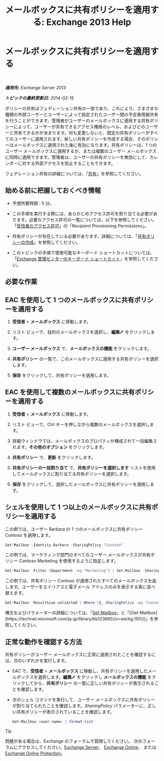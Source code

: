﻿---
title: 'メールボックスに共有ポリシーを適用する: Exchange 2013 Help'
TOCTitle: メールボックスに共有ポリシーを適用する
ms:assetid: dd4cc765-8469-4176-bb6e-d5b0f5235927
ms:mtpsurl: https://technet.microsoft.com/ja-jp/library/JJ657501(v=EXCHG.150)
ms:contentKeyID: 49896514
ms.date: 04/24/2018
mtps_version: v=EXCHG.150
ms.translationtype: HT
---

# メールボックスに共有ポリシーを適用する

 

_**適用先:** Exchange Server 2013_

_**トピックの最終更新日:** 2014-02-15_

ポリシーの共有はフェデレーション共有の一部であり、これにより、さまざまな種類の外部ユーザーとユーザーによって指定されたユーザー間の予定表情報共有を行うことができます。管理者がユーザーのメールボックスに適用する共有ポリシーによって、ユーザーが共有できるアクセス権限のレベル、およびどのユーザーと共有できるかが決まります。何も変更しないと、既定の共有ポリシーがすべてのユーザーに適用されます。新しい共有ポリシーを作成する場合、そのポリシーはメールボックスに適用された後に有効になります。共有ポリシーは、1 つのユーザー メールボックスに適用するか、または複数のユーザー メールボックスに同時に適用できます。管理者は、ユーザーの共有ポリシーを無効にして、カレンダーに対する外部アクセスを防止することもできます。

フェデレーション共有の詳細については、「[共有](sharing-exchange-2013-help.md)」を参照してください。

## 始める前に把握しておくべき情報

  - 予想所要時間 : 5 分。

  - この手順を実行する際には、あらかじめアクセス許可を割り当てる必要があります。必要なアクセス許可の一覧については、以下を参照してください。 「[受信者のアクセス許可](recipients-permissions-exchange-2013-help.md)」の「*Recipient Provisioning Permissions*」。

  - 共有ポリシーが存在している必要があります。詳細については、「[共有ポリシーの作成](create-a-sharing-policy-exchange-2013-help.md)」を参照してください。

  - このトピックの手順で使用可能なキーボード ショートカットについては、「[Exchange 管理センターのキーボード ショートカット](keyboard-shortcuts-in-the-exchange-admin-center-exchange-online-protection-help.md)」を参照してください。

## 必要な作業

## EAC を使用して 1 つのメールボックスに共有ポリシーを適用する

1.  <strong>受信者</strong> \> <strong>メールボックス</strong> に移動します。

2.  リスト ビューで、目的のメールボックスを選択し、<strong>編集</strong>![編集アイコン](images/Bb124582.6f53ccb2-1f13-4c02-bea0-30690e6ea71d(EXCHG.150).gif "編集アイコン") をクリックします。

3.  <strong>ユーザー メールボックス</strong> で、<strong>メールボックスの機能</strong> をクリックします。

4.  <strong>共有ポリシー</strong> の一覧で、このメールボックスに適用する共有ポリシーを選択します。

5.  <strong>保存</strong> をクリックして、共有ポリシーを適用します。

## EAC を使用して複数のメールボックスに共有ポリシーを適用する

1.  <strong>受信者</strong> \> <strong>メールボックス</strong> に移動します。

2.  リスト ビューで、Ctrl キーを押しながら複数のメールボックスを選択します。

3.  詳細ウィンドウでは、メールボックスのプロパティが構成されて一括編集されます。<strong>その他のオプション</strong> をクリックします。

4.  <strong>共有ポリシー</strong> で、<strong>更新</strong> をクリックします。

5.  <strong>共有ポリシーの一括割り当て</strong> で、<strong>共有ポリシーを選択します</strong> リストを使用してメールボックスに割り当てる共有ポリシーを選択します。

6.  <strong>保存</strong> をクリックして、選択したメールボックスに共有ポリシーを適用します。

## シェルを使用して 1 つ以上のメールボックスに共有ポリシーを適用する

この例では、ユーザー Barbara の 1 つのメールボックスに共有ポリシー Contoso を適用します。

```powershell
Set-Mailbox -Identity Barbara -SharingPolicy "Contoso"
```

この例では、マーケティング部門のすべてのユーザー メールボックスが共有ポリシー Contoso Marketing を使用するように指定します。

```powershell
Get-Mailbox -Filter {Department -eq "Marketing"} | Set-Mailbox -SharingPolicy "Contoso Marketing"
```

この例では、共有ポリシー Contoso が適用されたすべてのメールボックスを返します。ユーザーをエイリアスと電子メール アドレスのみを表示する表に並べ替えます。

  ```powershell
  Get-Mailbox -ResultSize unlimited | Where {$_.SharingPolicy -eq "Contoso" } | format-table Alias, EmailAddresses
  ```

構文およびパラメーターの詳細については、「[Set-Mailbox](https://technet.microsoft.com/ja-jp/library/bb123981\(v=exchg.150\))」と「[Get-Mailbox](https://technet.microsoft.com/ja-jp/library/bb123685\(v=exchg.150\))」を参照してください。

## 正常な動作を確認する方法

共有ポリシーがユーザー メールボックスに正常に適用されたことを確認するには、次のいずれかを実行します。

  - EAC で、<strong>受信者</strong> \> <strong>メールボックス</strong> に移動し、共有ポリシーを適用したメールボックスを選択します。<strong>編集</strong>![編集アイコン](images/Bb124582.6f53ccb2-1f13-4c02-bea0-30690e6ea71d(EXCHG.150).gif "編集アイコン") をクリックし <strong>メールボックスの機能</strong> をクリックしてから、<strong>共有ポリシー</strong> の一覧に正しい共有ポリシーが表示されることを確認します。

  - 次のシェル コマンドを実行して、ユーザー メールボックスに共有ポリシーが割り当てられたことを確認します。*SharingPolicy* パラメーターに、正しい共有ポリシーが表示されていることを確認します。
    
    ```powershell
    Get-Mailbox <user name> | format-list
    ```


> [!TIP]
> 問題がある場合は、Exchange のフォーラムで質問してください。 次のフォーラムにアクセスしてください。<A href="https://go.microsoft.com/fwlink/p/?linkid=60612">Exchange Server</A>、 <A href="https://go.microsoft.com/fwlink/p/?linkid=267542">Exchange Online</A>、 または <A href="https://go.microsoft.com/fwlink/p/?linkid=285351">Exchange Online Protection</A>。



